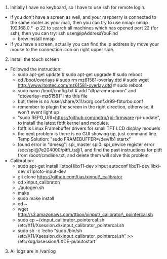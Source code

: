 1. Initially I have no keyboard, so I have to use ssh for remote login.
  - If you don't have a screen as well, and your raspberry is connected to the same rooter as your mac, then you can try to use nmap: nmap 192.168.0.\* -p 22 to search all machines which has opened port 22 (for ssh), then you can try: ssh user@ipAddressYouFind
    - brew install nmap    
  - If you have a screen, actually you can find the ip address by move your mouse to the connection icon on right upper side.
2. Install the touch screen
  - Followed the instruction:
    - sudo apt-get update # sudo apt-get upgrade # sudo reboot
    - cd /boot/overlays # sudo rm mz61581-overlay.dtd # sudo wget http://www.itontec.com/mz61581-overlay.dtd # sudo reboot
    - sudo nano /boot/config.txt # add "dtparam=spi=on" and "dtoverlay=mz61581" into this file
    - but, there is no /user/share/X11/xorg.conf.d/99-fbturbo.conf
    - remember to plugin the screen in the right direction, otherwise, it won't event light up
    - "sudo REPO\_URI=https://github.com/notro/rpi-firmware rpi-update", to install the latest fbtft kernel and modules. 
    - fbtft is Linux Framebuffer drivers for small TFT LCD display moduels   
    - the next problem is there is no GUI showing up, just command line. Temp Solution: "sudo FRAMEBUFFER=/dev/fb1 startx"
    - found error in "dmesg": spi\_master spi0: spi\_device register error /soc/spi@7e204000/pitft\_ts@1, and find the past instructions for pitft from /boot/cmdline.txt, and delete them will solve this problem 
  - Calibration:
    - sudo apt-get install libtool libx11-dev xinput autoconf libx11-dev libxi-dev x11proto-input-dev
    - git clone https://github.com/tias/xinput\_calibrator
    - cd xinput\_calibrator/
    - ./autogen.sh
    - make
    - sudo make install
    - cd ~
    - wget http://s3.amazonaws.com/ttbox/xinput\_calibrator\_pointercal.sh
    - sudo cp ~/xinput\_calibrator\_pointercal.sh /etc/X11/Xsession.d/xinput\_calibrator\_pointercal.sh
    - sudo sh -c ‘echo “sudo /bin/sh /etc/X11/Xsession.d/xinput\_calibrator\_pointercal.sh” >> /etc/xdg/lxsession/LXDE-pi/autostart’

3. All logs are in /var/log
